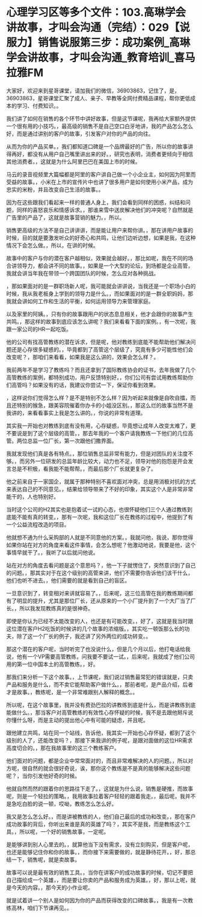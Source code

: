 # 心理学习区等多个文件：103.高琳学会讲故事，才叫会沟通（完结）：029【说服力】销售说服第三步：成功案例_高琳学会讲故事，才叫会沟通_教育培训_喜马拉雅FM

大家好，欢迎来到星哥课堂，请加我们的微信，36903863，记住了，是，36903863，星哥课堂汇聚了成人、亲子、早教等全网付费精品课程，帮你更低成本的学习、付费知识。。

我们讲了如何在销售的各个环节中讲好故事，但是这节课呢，我再给大家额外提供一个很有用的小技巧。，最高级的销售不是自己空口白牙地讲，我的产品怎么怎么好，而是通过讲别的客户的故事，引发客户对你的产品的向往。

从而为你的产品买单。，我们都知道口碑是一个品牌最好的广告，所以你的故事讲得再好，都没有从用户自己嘴里讲出来的好。，研究也表明，消费者更倾向于相信其他消费者。，这就是为什么阿里巴巴在美国上市的时候。

马云的录音视频里大篇幅都是阿里的客户讲自己做一个小企业主，如何因为阿里而受益的故事。，小米在上市的宣传片中也讲了很多用户是如何使用小米产品，成为忠实的米粉，并且改变自己生活的故事。。

因为在这些跟我们看起来一样的普通人身上，我们会看到同样的困惑，纠结和问题，同样的喜怒哀乐和情感诉求。，那谁来雪中送炭解决他们的冲突呢？自然就是广告里的产品了，这就是故事营销的魅力。，所以。

销售更高级的方法不是自己讲讲讲，而是能让用户来帮你讲。，那在讲用户故事的时候，目的就是要激发听众的好奇心和共鸣，让他们边听边想，如果是我，在这种情况下会怎么做。，所以，在讲的时候。

故事中的客户与你的潜在客户越相似，效果就会越好。，那比如呢，我在不同的场合讲领导力，都会讲不同的故事。，如果是一个大型的论坛，到场都是企业高管，我就会讲当年我在带领一个跨国团队的时候，怎么应对各种挑战。

，那如果面对的是一群职场新人呢，我可能就会讲讲说，当我还是一个职场小白的时候，我从我老板身上学到的领导力是什么。，而如果面对的是一群全职妈妈，那我就会讲如何工作和生活的平衡，如何运用领导力来管理家庭。

以及家里的阿姨。，只有你的故事跟用户的状态息息相关，他才会跟你的故事产生共鸣。，那这样的故事到底应该怎么讲呢？我们来看看下面的案例。，有一次呢，我跟一家公司的HR一起吃饭。

他的公司有找高管教练的潜在诉求，但是呢，他对教练到底能不能帮助他们解决问题还是心存很多疑惑的。，毕竟都到了高管这个层级了，究竟有多少可能性他们会改变呢？，那咱们来看看，如果我是这么讲的，效果会怎么样？。

我前两年不是学习了教练吗？而且还拿到了国际教练协会的证书，去年我做了几个高管教练的案例，都特别成功，用户反馈特别好。，你们公司有尝试用教练帮助你们高管吗？如果没有的话，我建议你尝试一下，保证你看到效果。

，这样说你们觉得怎么样？是不是特别不怎么样？因为听起来就像是自吹自擂，而且还特别的猴急，跟美容院催着你办卡的小姐没区别。，那这么烂的故事当然不是我讲的，来看看事实上我是怎么讲的。，你说的非常有道理。

其实我一开始也对教练到底有没有用，心存疑惑，毕竟想让成年人改变太难了，更不要说是到了这个层级的高管。，那去年我的一个客户请我教练一下他们的几位高管。两位总监一位厂长，第一次跟他们撒界面。

我就发现他们真是各有特点。，那位销售总监非常有能力，但是对团队的关注度不够。，而另外一位研发的总监年龄比较大，动力也不足，领导对他的抱怨是开会发言总是不积极，看我能不能帮帮。，而最后那个厂长就更复杂了。

他之前来自于一家国企，就属于那种特别不喜欢面对冲突，总是用消极对抗的方式来表达自己的不同意见。，结果给领导带来了不好的印象，其实这个人是非常非常能干的，人也特别好。

当时这个公司的H2其实也是抱着试一试的心态，也很怀疑他们三个人通过教练到底能不能有真的转变。，那有一次呢，我和这位厂长在教练的过程中，他提到了有一个公益流程改造的项目。

他就想不通为什么采购部的人就是不同意他的方案。，我就问他，我说，那你觉得如果你站在对方的角度来看这件事情，会怎么想呢？他激动地说，我要是他，这个事情早就干了。，我听了以后就问他说。

站在对方的角度去看问题是这个意思吗？，他一下子就愣住了，突然意识到了自己的问题。，那其实对于在这个级别的高管来讲，他们不需要你告诉他们该干什么，他们也听不进去。，他们需要的就是看到自己的盲区。

一旦意识到了，转变相对来讲就容易了。，后来呢，这三位高管在我的教练期间都有了明显的提升，尤其是那位厂长，还从原来的一个小厂提升到了一个大厂当了厂长。，所以我发现教练真的是很神奇。

即使是你认为已经不太能改变的人，也还是有可能改变。，好了，这就是我当时跟这位潜在客户H2吃饭的时候讲的几个故事的浓缩版。，其实吃一顿饭那么长的功夫，除了这一个厂长的例子，我还讲了另外两位的成功转变。。

那这个潜在的客户呢，当时听完了也没说什么，但是几个月以后，他打电话给我说，他有一个VP需要高管教练，问我要不要试一试。，后来呢，我就成了他们公司用的第一位中国本土的高管教练。，好。

那我们来分析一下这个故事。，上节课呢，我们说过销售最常犯的错误就是，只卖产品和服务是什么，而不卖它能帮助客户做什么。，那前者呢，是产品介绍，后者才是故事。，教练呢，是一个非常难跟别人解释的概念。。

所以呢，在这个故事里，我并没有费劲巴拉的讲教练到底是什么，而是讲教练到底能做什么。，那当客户对高管教练的有效性心存怀疑的时候，我不是去跟他掰斥说你懂什么呀，而是主动的提出他心中有可能的疑虑，并且呢。

跟他建立共鸣，站在同一个站线，告诉他，我其实一开始也心存怀疑，都到了这个级别的人了，还能改变吗？，那接下来我讲的例子呢，是跟对面做的这位HR需求高度切合的。，那在我故事里的这三个教练客户。

他们面对的问题，都是企业中常常面对的，而且非常难解决的人的问题。，所以对方呢，很自然的就会很好奇说，诶，那你这个教练是不是真的能够解决这些问题呢？，当你引发他好奇的时候。

他就自然而然的跟着你的思路往下走了。，这就是为什么说，销售是硬推，而故事呢，则是一个轻拉的策略。，我用故事拉着客户轻轻的跟着我走。，最后呢，我并不是急吃白脸的说一顿，哎呦，教练怎么怎么好。

我又是怎么怎么好。，而是讲被教练的人，他们自己最后的成功和改变。，那在客户成功故事的背后，你听出来谁是真的英雄了吗？，其实不是我，而是教练这个工具。，所以呢，一个好的销售故事，一定呢。

是能够讲到别人心里去的。，就算他当下没有需求，没有立刻购买，但是客户呢，也还是能够记住你和你的故事。，而你接下来需要做的，就是静待花开。，好，那总结一下，销售呢，就是卖故事。

故事可以说是最有效的销售工具。，当你在讲客户的成功故事的时候，切记不要把自己描绘成一个英雄，，而是要让你卖的产品和服务成为英雄。，好，那以上呢，就是今天的内容。，那今天的小作业呢。

就是试着讲一个别人是如何因为你的产品而获得改变的口碑故事。，我是有一次教练高林，咱们下节课再见。。